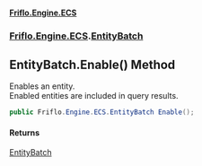 #### [Friflo.Engine.ECS](index.md#'index')
### [Friflo.Engine.ECS](Friflo.Engine.ECS.md#'Friflo.Engine.ECS').[EntityBatch](EntityBatch.md#'Friflo.Engine.ECS.EntityBatch')

## EntityBatch.Enable() Method

Enables an entity.<br/>
Enabled entities are included in query results.

```csharp
public Friflo.Engine.ECS.EntityBatch Enable();
```

#### Returns
[EntityBatch](EntityBatch.md#'Friflo.Engine.ECS.EntityBatch')